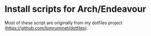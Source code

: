 # Install scripts for Arch/Endeavour

Most of these script are originally from my dotfiles project (<https://github.com/tomrummet/dotfiles>).
